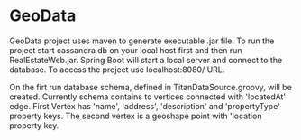 # GeoData

GeoData project uses maven to generate executable .jar file. To run the project start cassandra db on your local host first and
then run RealEstateWeb.jar. Spring Boot will start a local server and connect to the database. To access the project use 
localhost:8080/ URL.

On the firt run database schema, defined in TitanDataSource.groovy, will be created. Currently schema contains to vertices
connected with 'locatedAt' edge. First Vertex has 'name', 'address', 'description' and 'propertyType' property keys. The
second vertex is a geoshape point with 'location property key.



